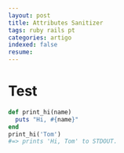 ```yaml
---
layout: post
title: Attributes Sanitizer
tags: ruby rails pt
categories: artigo
indexed: false
resume:
---
```

# Test

```ruby
def print_hi(name)
  puts "Hi, #{name}"
end
print_hi('Tom')
#=> prints 'Hi, Tom' to STDOUT.
```
